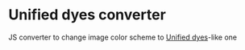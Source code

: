 # Unified dyes converter

JS converter to change image color scheme to [Unified dyes](https://forum.minetest.net/viewtopic.php?t=2178)-like one
